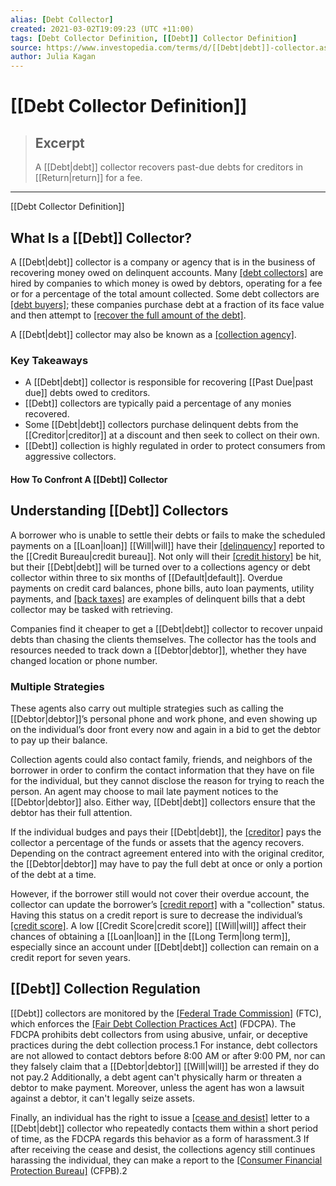 ```yaml
---
alias: [Debt Collector]
created: 2021-03-02T19:09:23 (UTC +11:00)
tags: [Debt Collector Definition, [[Debt]] Collector Definition]
source: https://www.investopedia.com/terms/d/[[Debt|debt]]-collector.asp
author: Julia Kagan
---
```


# [[Debt Collector Definition]]

> ## Excerpt
> A [[Debt|debt]] collector recovers past-due debts for creditors in [[Return|return]] for a fee.

---

[[Debt Collector Definition]]
## What Is a [[Debt]] Collector?

A [[Debt|debt]] collector is a company or agency that is in the business of recovering money owed on delinquent accounts. Many [[debt collectors]](https://www.investopedia.com/articles/personal-[[Finance|finance]]/121614/5-things-debt-collectors-are-forbidden-do.asp) are hired by companies to which money is owed by debtors, operating for a fee or for a percentage of the total amount collected. Some debt collectors are [[debt buyers]](https://www.investopedia.com/terms/d/debt-buyer.asp); these companies purchase debt at a fraction of its face value and then attempt to [[recover the full amount of the debt]](https://www.investopedia.com/terms/b/bad-debt-recovery.asp).

A [[Debt|debt]] collector may also be known as a [[collection agency]](https://www.investopedia.com/terms/c/collectionagency.asp).

### Key Takeaways

-   A [[Debt|debt]] collector is responsible for recovering [[Past Due|past due]] debts owed to creditors.
-   [[Debt]] collectors are typically paid a percentage of any monies recovered.
-   Some [[Debt|debt]] collectors purchase delinquent debts from the [[Creditor|creditor]] at a discount and then seek to collect on their own.
-   [[Debt]] collection is highly regulated in order to protect consumers from aggressive collectors.

#### How To Confront A [[Debt]] Collector

## Understanding [[Debt]] Collectors

A borrower who is unable to settle their debts or fails to make the scheduled payments on a [[Loan|loan]] [[Will|will]] have their [[delinquency]](https://www.investopedia.com/terms/d/delinquent.asp) reported to the [[Credit Bureau|credit bureau]]. Not only will their [[credit history]](https://www.investopedia.com/terms/c/credit-history.asp) be hit, but their [[Debt|debt]] will be turned over to a collections agency or debt collector within three to six months of [[Default|default]]. Overdue payments on credit card balances, phone bills, auto loan payments, utility payments, and [[back taxes]](https://www.investopedia.com/terms/b/back-taxes.asp) are examples of delinquent bills that a debt collector may be tasked with retrieving.

Companies find it cheaper to get a [[Debt|debt]] collector to recover unpaid debts than chasing the clients themselves. The collector has the tools and resources needed to track down a [[Debtor|debtor]], whether they have changed location or phone number.

### Multiple Strategies

These agents also carry out multiple strategies such as calling the [[Debtor|debtor]]’s personal phone and work phone, and even showing up on the individual’s door front every now and again in a bid to get the debtor to pay up their balance.

Collection agents could also contact family, friends, and neighbors of the borrower in order to confirm the contact information that they have on file for the individual, but they cannot disclose the reason for trying to reach the person. An agent may choose to mail late payment notices to the [[Debtor|debtor]] also. Either way, [[Debt|debt]] collectors ensure that the debtor has their full attention.

If the individual budges and pays their [[Debt|debt]], the [[creditor]](https://www.investopedia.com/terms/c/[[Creditor|creditor]].asp) pays the collector a percentage of the funds or assets that the agency recovers. Depending on the contract agreement entered into with the original creditor, the [[Debtor|debtor]] may have to pay the full debt at once or only a portion of the debt at a time.

However, if the borrower still would not cover their overdue account, the collector can update the borrower’s [[credit report]](https://www.investopedia.com/terms/c/creditreport.asp) with a "collection" status. Having this status on a credit report is sure to decrease the individual’s [[credit score]](https://www.investopedia.com/terms/c/credit_score.asp). A low [[Credit Score|credit score]] [[Will|will]] affect their chances of obtaining a [[Loan|loan]] in the [[Long Term|long term]], especially since an account under [[Debt|debt]] collection can remain on a credit report for seven years.

## [[Debt]] Collection Regulation

[[Debt]] collectors are monitored by the [[Federal Trade Commission]](https://www.investopedia.com/terms/f/ftc.asp) (FTC), which enforces the [[Fair Debt Collection Practices Act]](https://www.investopedia.com/terms/f/fair-debt-collection-practices-act-fdcpa.asp) (FDCPA). The FDCPA prohibits debt collectors from using abusive, unfair, or deceptive practices during the debt collection process.1 For instance, debt collectors are not allowed to contact debtors before 8:00 AM or after 9:00 PM, nor can they falsely claim that a [[Debtor|debtor]] [[Will|will]] be arrested if they do not pay.2 Additionally, a debt agent can't physically harm or threaten a debtor to make payment. Moreover, unless the agent has won a lawsuit against a debtor, it can't legally seize assets.

Finally, an individual has the right to issue a [[cease and desist]](https://www.investopedia.com/terms/c/cease-and-desist.asp) letter to a [[Debt|debt]] collector who repeatedly contacts them within a short period of time, as the FDCPA regards this behavior as a form of harassment.3 If after receiving the cease and desist, the collections agency still continues harassing the individual, they can make a report to the [[Consumer Financial Protection Bureau]](https://www.investopedia.com/terms/c/consumer-financial-protection-bureau-cfpb.asp) (CFPB).2
